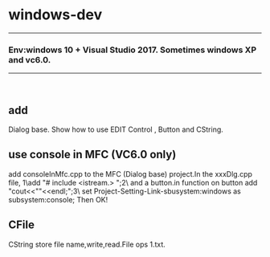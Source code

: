 #  windows-dev

----
### Env:windows 10 + Visual Studio 2017. Sometimes windows XP and vc6.0. 

---

 
## add 
Dialog base. Show how to use EDIT Control , Button and CString.
 
## use console in MFC (VC6.0 only)

add consoleInMfc.cpp to the MFC (Dialog base) project.In the xxxDlg.cpp file, 1\add "# include <istream.> ";2\ and a button.in function on button add "cout<<""<<endl;";3\ set Project-Setting-Link-sbusystem:windows as subsystem:console; Then OK!

## CFile
CString store file name,write,read.File ops 1.txt.


